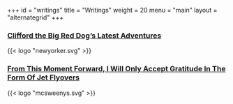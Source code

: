 +++
id = "writings"
title = "Writings"
weight = 20
menu = "main"
layout = "alternategrid"
+++

### [Clifford the Big Red Dog’s Latest Adventures](https://www.newyorker.com/humor/daily-shouts/clifford-the-big-red-dogs-latest-adventures)

{{<  logo "newyorker.svg" >}}

### [From This Moment Forward, I Will Only Accept Gratitude In The Form Of Jet Flyovers](https://www.mcsweeneys.net/articles/from-this-moment-forward-i-will-only-accept-gratitude-in-the-form-of-jet-flyovers)

{{<  logo "mcsweenys.svg" >}}